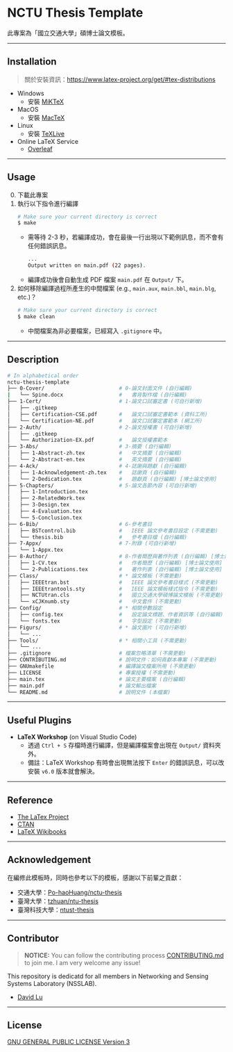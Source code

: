 # NCTU Thesis Template

此專案為「國立交通大學」碩博士論文模板。

---
## Installation

> 關於安裝資訊：https://www.latex-project.org/get/#tex-distributions

* Windows
    * 安裝 [MiKTeX](https://miktex.org/)
* MacOS
    * 安裝 [MacTeX](http://www.tug.org/mactex/)
* Linux
    * 安裝 [TeXLive](https://www.tug.org/texlive/)
* Online LaTeX Service
    * [Overleaf](https://www.overleaf.com)

---
## Usage

0. 下載此專案
1. 執行以下指令進行編譯
    ```bash
    # Make sure your current directory is correct
    $ make
    ```
    * 需等待 2-3 秒，若編譯成功，會在最後一行出現以下範例訊息，而不會有任何錯誤訊息。
        ```bash
        ...
        Output written on main.pdf (22 pages).
        ```
    * 編譯成功後會自動生成 PDF 檔案 `main.pdf` 在 `Output/` 下。
2. 如何移除編譯過程所產生的中間檔案 (e.g., `main.aux`, `main.bbl`, `main.blg`, etc.)？
    ```bash
    # Make sure your current directory is correct
    $ make clean
    ```
    * 中間檔案為非必要檔案，已經寫入 `.gitignore` 中。

---
## Description

```bash
# In alphabetical order
nctu-thesis-template
├── 0-Cover/                        # 0-論文封面文件 (自行編輯)
|   └── Spine.docx                  #   書背製作檔 (自行編輯)
├── 1-Cert/                         # 1-論文口試審定書 (可自行新增)
│   ├── .gitkeep
│   ├── Certification-CSE.pdf       #   論文口試審定書範本 (資科工所)
│   └── Certification-NE.pdf        #   論文口試審定書範本 (網工所)
├── 2-Auth/                         # 2-論文授權書 (可自行新增)
│   ├── .gitkeep
│   └── Authorization-EX.pdf        #   論文授權書範本
├── 3-Abs/                          # 3-摘要 (自行編輯)
│   ├── 1-Abstract-zh.tex           #   中文摘要 (自行編輯)
│   └── 2-Abstract-en.tex           #   英文摘要 (自行編輯)
├── 4-Ack/                          # 4-誌謝與題獻 (自行編輯)
│   ├── 1-Acknowledgement-zh.tex    #   誌謝頁 (自行編輯)
│   └── 2-Dedication.tex            #   題獻頁 (自行編輯) [博士論文使用]
├── 5-Chapters/                     # 5-論文各節內容 (可自行新增)
│   ├── 1-Introduction.tex
│   ├── 2-RelatedWork.tex
│   ├── 3-Design.tex
│   ├── 4-Evaluation.tex
│   └── 5-Conclusion.tex
├── 6-Bib/                          # 6-參考書目
│   ├── BSTcontrol.bib              #   IEEE 論文參考書目設定 (不需更動)
│   └── thesis.bib                  #   參考書目檔 (自行編輯)
├── 7-Appx/                         # 7-附錄 (可自行新增)
│   └── 1-Appx.tex           
├── 8-Author/                       # 8-作者簡歷與著作列表 (自行編輯) [博士論文使用]
│   ├── 1-CV.tex                    #   作者簡歷 (自行編輯) [博士論文使用]
│   └── 2-Publications.tex          #   著作列表 (自行編輯) [博士論文使用]                               
├── Class/                          # * 論文模板 (不需更動)
│   ├── IEEEtran.bst                #   IEEE 論文參考書目樣式 (不需更動)
│   ├── IEEEtrantools.sty           #   IEEE 論文模板樣式指令 (不需更動)
│   ├── NCTUtran.cls                #   國立交通大學碩博論文模板 (不需更動)
│   └── xCJKnumb.sty                #   中文套件 (不需更動)
├── Config/                         # * 相關參數設定
│   ├── config.tex                  #   設定論文標題、作者資訊等 (自行編輯)
│   └── fonts.tex                   #   字型設定 (不需更動)
├── Figurs/                         # * 論文圖片 (可自行新增)
│   └── ...
├── Tools/                          # * 相關小工具 (不需更動)
│   └── ...
├── .gitignore                      # 檔案忽略清單 (不需更動)
├── CONTRIBUTING.md                 # 說明文件：如何貢獻本專案 (不需更動)
├── GNUmakefile                     # 編譯論文檔案所用 (不需更動)
├── LICENSE                         # 專案授權 (不需更動)
├── main.tex                        # 論文主要檔案 (自行編輯)
├── main.pdf                        # 論文輸出檔案
└── README.md                       # 說明文件 (本檔案)
```



---
## Useful Plugins

* **LaTeX Workshop** (on Visual Studio Code)
    * 透過 `Ctrl + S` 存檔時進行編譯，但是編譯檔案會出現在 `Output/` 資料夾外。
    * 備註：LaTeX Workshop 有時會出現無法按下 `Enter` 的錯誤訊息，可以改安裝 `v6.0` 版本就會解決。

---
## Reference

* [The LaTex Project](https://www.latex-project.org/)
* [CTAN](https://www.ctan.org/)
* [LaTeX Wikibooks](https://en.wikibooks.org/wiki/LaTeX)

---
## Acknowledgement

在編修此模板時，同時也參考以下的模板，感謝以下前輩之貢獻：
* 交通大學：[Po-haoHuang/nctu-thesis](https://github.com/Po-haoHuang/nctu-thesis)
* 臺灣大學：[tzhuan/ntu-thesis](https://github.com/tzhuan/ntu-thesis)
* 臺灣科技大學：[ntust-thesis](https://code.google.com/archive/p/ntust-thesis/downloads)

---
## Contributor

> **NOTICE:** You can follow the contributing process [CONTRIBUTING.md](CONTRIBUTING.md) to join me. I am very welcome any issue!

This repository is dedicatd for all members in Networking and Sensing Systems Laboratory (NSSLAB).

* [David Lu](https://github.com/yungshenglu)

---
## License

[GNU GENERAL PUBLIC LICENSE Version 3](LICENSE)